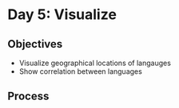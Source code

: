 # Day 5: Visualize
## Objectives
* Visualize geographical locations of langauges 
* Show correlation between languages

## Process
